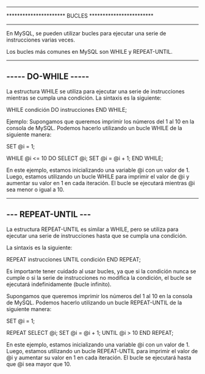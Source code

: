 ******************************************************
********************** BUCLES ************************
******************************************************

En MySQL, se pueden utilizar bucles para ejecutar una serie de instrucciones varias veces. 

Los bucles más comunes en MySQL son WHILE y REPEAT-UNTIL.

--------------------
----- DO-WHILE -----
--------------------

La estructura WHILE se utiliza para ejecutar una serie de instrucciones mientras se cumpla una condición. 
La sintaxis es la siguiente:

  WHILE condición DO
    instrucciones
  END WHILE;

Ejemplo:
Supongamos que queremos imprimir los números del 1 al 10 en la consola de MySQL. 
Podemos hacerlo utilizando un bucle WHILE de la siguiente manera:

  SET @i = 1;

  WHILE @i <= 10 DO
    SELECT @i;
    SET @i = @i + 1;
  END WHILE;

En este ejemplo, estamos inicializando una variable @i con un valor de 1. Luego, estamos utilizando un bucle WHILE para imprimir el valor de @i y aumentar su valor en 1 en cada iteración. El bucle se ejecutará mientras @i sea menor o igual a 10.

--------------------
--- REPEAT-UNTIL ---
--------------------

La estructura REPEAT-UNTIL es similar a WHILE, pero se utiliza para ejecutar una serie de instrucciones hasta que se cumpla una condición. 

La sintaxis es la siguiente:

  REPEAT
    instrucciones
  UNTIL condición
  END REPEAT;

Es importante tener cuidado al usar bucles, ya que si la condición nunca se cumple o si la serie de instrucciones no modifica la condición, el bucle se ejecutará indefinidamente (bucle infinito).

Supongamos que queremos imprimir los números del 1 al 10 en la consola de MySQL. Podemos hacerlo utilizando un bucle REPEAT-UNTIL de la siguiente manera:

  SET @i = 1;

  REPEAT
    SELECT @i;
    SET @i = @i + 1;
  UNTIL @i > 10 END REPEAT;
  
En este ejemplo, estamos inicializando una variable @i con un valor de 1. Luego, estamos utilizando un bucle REPEAT-UNTIL para imprimir el valor de @i y aumentar su valor en 1 en cada iteración. El bucle se ejecutará hasta que @i sea mayor que 10.